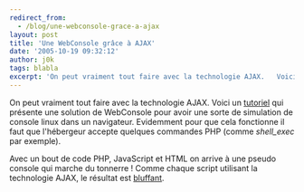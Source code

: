 ```yaml
---
redirect_from:
  - /blog/une-webconsole-grace-a-ajax
layout: post
title: 'Une WebConsole grâce à AJAX'
date: '2005-10-19 09:32:12'
author: j0k
tags: blabla
excerpt: 'On peut vraiment tout faire avec la technologie AJAX.   Voici un [tutoriel](http://www.sitepoint.com/article/take-command-ajax) qui présente une solution de WebConsole pour avoir une sorte de simulation de console linux dans un navigateur. Evidemment pour que cela fonctionne il faut que l''hébergeur accepte quelques commandes PHP (comme *shell_exec* par exemple).      ...'
---
```


On peut vraiment tout faire avec la technologie AJAX.   Voici un [tutoriel](http://www.sitepoint.com/article/take-command-ajax) qui présente une solution de WebConsole pour avoir une sorte de simulation de console linux dans un navigateur. Evidemment pour que cela fonctionne il faut que l'hébergeur accepte quelques commandes PHP (comme *shell_exec* par exemple).

Avec un bout de code PHP, JavaScript et HTML on arrive à une pseudo console qui marche du tonnerre !   Comme chaque script utilisant la technologie AJAX, le résultat est [bluffant](http://www.w3clubs.com/sp/ajax/webconsole_xml.html).
